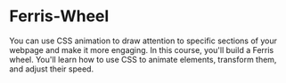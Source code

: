 # Ferris-Wheel
You can use CSS animation to draw attention to specific sections of your webpage and make it more engaging.  In this course, you'll build a Ferris wheel. You'll learn how to use CSS to animate elements, transform them, and adjust their speed.
